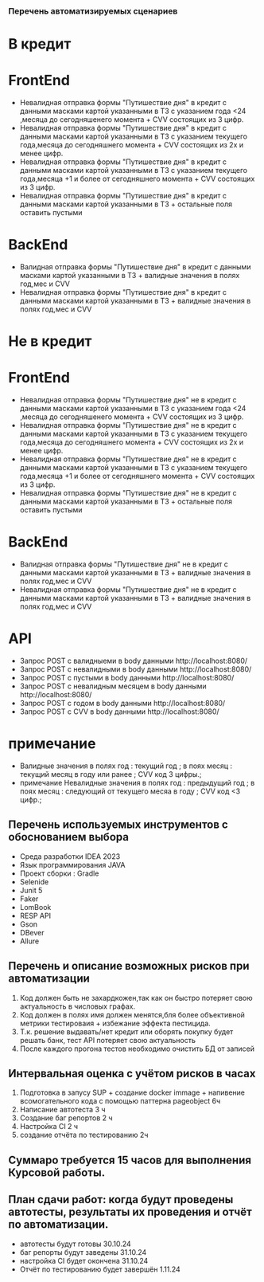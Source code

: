### Перечень автоматизируемых сценариев
# В кредит
# FrontEnd
* Невалидная отправка формы "Путишествие дня" в кредит с данными масками картой указанными в ТЗ с указанием года <24 ,месяца до сегодняшенего момента + CVV состоящих из 3 цифр.
* Невалидная отправка формы "Путишествие дня" в кредит с данными масками картой указанными в ТЗ с указанием текущего года,месяца до сегодняшнего момента + CVV состоящих из 2х и менее цифр.
* Невалидная отправка формы "Путишествие дня" в кредит с данными масками картой указанными в ТЗ с указанием текущего года,месяца +1 и более от сегодняшнего момента + CVV состоящих из 3 цифр.
* Невалидная отправка формы "Путишествие дня" в кредит с данными масками картой указанными в ТЗ + остальные поля оставить пустыми
# BackEnd
* Валидная отправка формы "Путишествие дня" в кредит с данными масками картой указанными в ТЗ + валидные значения в полях год,мес и CVV
* Невалидная отправка формы "Путишествие дня" в кредит с данными масками картой указанными в ТЗ + валидные значения в полях год,мес и CVV
# Не в кредит
# FrontEnd
* Невалидная отправка формы "Путишествие дня" не в кредит с данными масками картой указанными в ТЗ с указанием года <24 ,месяца до сегодняшенего момента + CVV состоящих из 3 цифр.
* Невалидная отправка формы "Путишествие дня" не в кредит с данными масками картой указанными в ТЗ с указанием текущего года,месяца до сегодняшнего момента + CVV состоящих из 2х и менее цифр.
* Невалидная отправка формы "Путишествие дня" не в кредит с данными масками картой указанными в ТЗ с указанием текущего года,месяца +1 и более от сегодняшнего момента + CVV состоящих из 3 цифр.
* Невалидная отправка формы "Путишествие дня" не в кредит с данными масками картой указанными в ТЗ + остальные поля оставить пустыми
# BackEnd
* Валидная отправка формы "Путишествие дня" не в кредит с данными масками картой указанными в ТЗ + валидные значения в полях год,мес и CVV
* Невалидная отправка формы "Путишествие дня" не в кредит с данными масками картой указанными в ТЗ + валидные значения в полях год,мес и CVV
# API
* Запрос POST c валидныеми в body данными http://localhost:8080/
* Запрос POST с невалидными в body данными http://localhost:8080/
* Запрос POST с пустыми в body данными http://localhost:8080/
* Запрос POST с невалидным месяцем в body данными http://localhost:8080/
* Запрос POST с годом в body данными http://localhost:8080/
* Запрос POST с CVV в body данными http://localhost:8080/
# примечание  
 - Валидные значения в полях год : текущий год ; в поях месяц : текущий месяц в году или ранее ; CVV код 3 цифры.;
 - примечание Невалидные значения в полях год : предыдущий год ; в поях месяц : следующий от текущего месяа в году ; CVV код <3 цифр.;


## Перечень используемых инструментов с обоснованием выбора
- Среда разработки  IDEA 2023
- Язык программирования JAVA
- Проект сборки : Gradle
- Selenide
- Junit 5
- Faker
- LomBook
- RESP API
- Gson
- DBever
- Allure

## Перечень и описание возможных рисков при автоматизации
 1) Код должен быть не захардкожен,так как он быстро потеряет свою актуальность в числовых графах.
 2) Код должен в полях имя должен менятся,бля более объективной метрики тестироваия + избежание эффекта пестицида.
 3) Т.к. решение выдавать/нет кредит или оборять покупку будет решать банк, тест API потеряет свою актуальность
 4) После каждого прогона тестов необходимо очистить БД от записей

 ## Интервальная оценка с учётом рисков в часах
 1) Подготовка в запусу SUP + создание docker immage + напивение всомогательного кода с помощью паттерна pageobject 6ч 
 2) Написание автотеста 3 ч
 3) Создание баг репортов 2 ч
 4) Настройка CI 2 ч
 5) создание отчёта по тестированию 2ч
## Cуммаро требуется 15 часов для выполнения Курсовой работы.

## План сдачи работ: когда будут проведены автотесты, результаты их проведения и отчёт по автоматизации.
- автотесты будут готовы 30.10.24
- баг репорты будут заведены 31.10.24
- настройка CI будет окончена 31.10.24
- Отчёт по тестированию будет завершён 1.11.24
